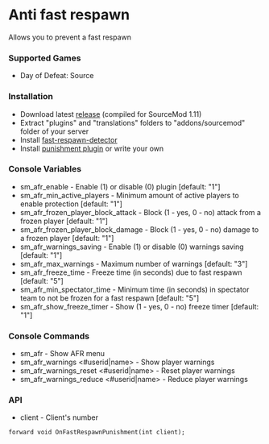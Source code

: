 # Anti fast respawn

Allows you to prevent a fast respawn

### Supported Games

* Day of Defeat: Source

### Installation

* Download latest [release](https://github.com/dronelektron/anti-fast-respawn/releases) (compiled for SourceMod 1.11)
* Extract "plugins" and "translations" folders to "addons/sourcemod" folder of your server
* Install [fast-respawn-detector](https://github.com/dronelektron/fast-respawn-detector)
* Install [punishment plugin](https://github.com/dronelektron/anti-fast-respawn-punishment) or write your own

### Console Variables

* sm_afr_enable - Enable (1) or disable (0) plugin [default: "1"]
* sm_afr_min_active_players - Minimum amount of active players to enable protection [default: "1"]
* sm_afr_frozen_player_block_attack - Block (1 - yes, 0 - no) attack from a frozen player [default: "1"]
* sm_afr_frozen_player_block_damage - Block (1 - yes, 0 - no) damage to a frozen player [default: "1"]
* sm_afr_warnings_saving - Enable (1) or disable (0) warnings saving [default: "1"]
* sm_afr_max_warnings - Maximum number of warnings [default: "3"]
* sm_afr_freeze_time - Freeze time (in seconds) due to fast respawn [default: "5"]
* sm_afr_min_spectator_time - Minimum time (in seconds) in spectator team to not be frozen for a fast respawn [default: "5"]
* sm_afr_show_freeze_timer - Show (1 - yes, 0 - no) freeze timer [default: "1"]

### Console Commands

* sm_afr - Show AFR menu
* sm_afr_warnings <#userid|name> - Show player warnings
* sm_afr_warnings_reset <#userid|name> - Reset player warnings
* sm_afr_warnings_reduce <#userid|name> - Reduce player warnings

### API

* client - Client's number

```
forward void OnFastRespawnPunishment(int client);
```
